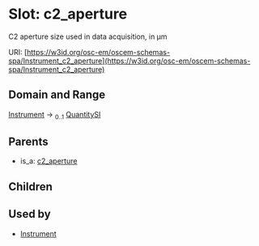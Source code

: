 
# Slot: c2_aperture

C2 aperture size used in data acquisition, in µm

URI: [https://w3id.org/osc-em/oscem-schemas-spa/Instrument_c2_aperture](https://w3id.org/osc-em/oscem-schemas-spa/Instrument_c2_aperture)


## Domain and Range

[Instrument](Instrument.md) &#8594;  <sub>0..1</sub> [QuantitySI](QuantitySI.md)

## Parents

 *  is_a: [c2_aperture](c2_aperture.md)

## Children


## Used by

 * [Instrument](Instrument.md)

